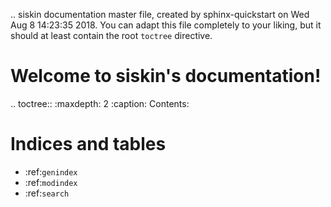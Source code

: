 .. siskin documentation master file, created by
   sphinx-quickstart on Wed Aug  8 14:23:35 2018.
   You can adapt this file completely to your liking, but it should at least
   contain the root `toctree` directive.

Welcome to siskin's documentation!
==================================

.. toctree::
   :maxdepth: 2
   :caption: Contents:



Indices and tables
==================

* :ref:`genindex`
* :ref:`modindex`
* :ref:`search`
